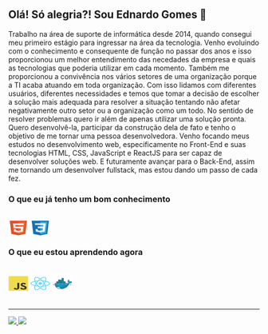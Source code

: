## Olá! Só alegria?! Sou Ednardo Gomes 👋
<p>
  Trabalho na área de suporte de informática desde 2014, quando consegui meu primeiro estágio para ingressar na área da tecnologia. Venho evoluindo com o conhecimento e consequente de função no passar dos anos e isso proporcionou um melhor entendimento das necedades da empresa e quais as tecnologias que poderia utilizar em cada momento. Também me proporcionou a convivência nos vários setores de uma organização porque a TI acaba atuando em toda organização. Com isso lidamos com diferentes usuários, diferentes necessidades e temos que tomar a decisão de escolher a solução mais adequada para resolver a situação tentando não afetar negativamente outro setor ou a organização como um todo. No sentido de resolver problemas quero ir além de apenas utilizar uma solução pronta. Quero desenvolvê-la, participar da construção dela de fato e tenho o objetivo de me tornar uma pessoa desenvolvedora. Venho focando meus estudos no desenvolvimento web, especificamente no Front-End e suas tecnologias HTML, CSS, JavaScript e ReactJS para ser capaz de desenvolver soluções web. E futuramente avançar para o Back-End, assim me tornando um desenvolver fullstack, mas estou dando um passo de cada fez.
</p>

### O que eu já tenho um bom conhecimento
<div style="display: inline_block"><br>
  <img align="center" alt="Nardo-HTML" height="30" width="40" src="https://raw.githubusercontent.com/devicons/devicon/master/icons/html5/html5-original.svg">
  <img align="center" alt="Nardo-CSS" height="30" width="40" src="https://raw.githubusercontent.com/devicons/devicon/master/icons/css3/css3-original.svg">
</div>

### O que eu estou aprendendo agora  
<div style="display: inline_block"><br>
  <img align="center" alt="Nardo-Js" height="30" width="40" src="https://raw.githubusercontent.com/devicons/devicon/master/icons/javascript/javascript-original.svg">
  <img align="center" alt="Nardo-React" height="30" width="40" src="https://raw.githubusercontent.com/devicons/devicon/master/icons/react/react-original.svg">
<!--   <img align="center" alt="Nardo-Ts" height="30" width="40" src="https://raw.githubusercontent.com/devicons/devicon/master/icons/vuejs/vuejs-original.svg"> -->
  <img align="center" alt="Nardo-Ts" height="40" width="40" src="https://raw.githubusercontent.com/devicons/devicon/master/icons/docker/docker-original.svg">  
</div><br>
<hr>
<div>
  <a href="https://github.com/Nardogomes">
  <img height="180em" src="https://github-readme-stats.vercel.app/api?username=Nardogomes&show_icons=true&theme=algolia&include_all_commits=true&count_private=true"/>
  <img height="180em" src="https://github-readme-stats.vercel.app/api/top-langs/?username=Nardogomes&layout=compact&langs_count=7&theme=algolia"/>
</div>
